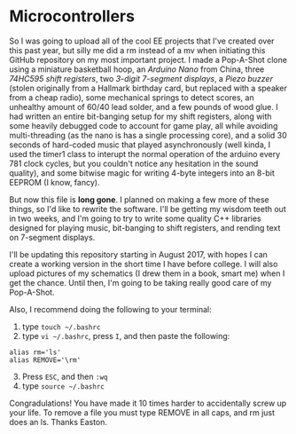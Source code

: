 # Microcontrollers
So I was going to upload all of the cool EE projects that I've created over this past year, but silly me did a rm instead of a mv when initiating this GitHub repository on my most important project. I made a Pop-A-Shot clone using a miniature basketball hoop, an _Arduino Nano_ from China, three _74HC595 shift registers_, two _3-digit 7-segment displays_, a _Piezo buzzer_ (stolen originally from a Hallmark birthday card, but replaced with a speaker from a cheap radio), some mechanical springs to detect scores, an unhealthy amount of 60/40 lead solder, and a few pounds of wood glue. I had written an entire bit-banging setup for my shift registers, along with some heavily debugged code to account for game play, all while avoiding multi-threading (as the nano is has a single processing core), and a solid 30 seconds of hard-coded music that played asynchronously (well kinda, I used the timer1 class to interupt the normal operation of the arduino every 781 clock cycles, but you couldn't notice any hesitation in the sound quality), and some bitwise magic for writing 4-byte integers into an 8-bit EEPROM (I know, fancy). 

But now this file is __long gone__. I planned on making a few more of these things, so I'd like to rewrite the software. I'll be getting my wisdom teeth out in two weeks, and I'm going to try to write some quality C++ libraries designed for playing music, bit-banging to shift registers, and rending text on 7-segment displays.

I'll be updating this repository starting in August 2017, with hopes I can create a working version in the short time I have before college. I will also upload pictures of my schematics (I drew them in a book, smart me) when I get the chance. Until then, I'm going to be taking really good care of my Pop-A-Shot.

Also, I recommend doing the following to your terminal:
1. type ```touch ~/.bashrc```
2. type ```vi ~/.bashrc```, press ```I```, and then paste the following:
```
alias rm='ls'
alias REMOVE='\rm'
```
3. Press ```ESC```, and then ```:wq```
4. type ```source ~/.bashrc```

Congradulations! You have made it 10 times harder to accidentally screw up your life. To remove a file you must type REMOVE in all caps, and rm just does an ls. Thanks Easton.
